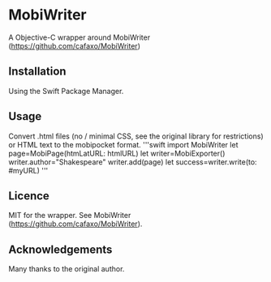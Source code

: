 # MobiWriter

A Objective-C wrapper around MobiWriter (https://github.com/cafaxo/MobiWriter)

## Installation

Using the Swift Package Manager.

## Usage

Convert .html files (no / minimal CSS, see the original library for restrictions) or HTML text to the mobipocket format.
'''swift
import MobiWriter
let page=MobiPage(htmLatURL: htmlURL)
let writer=MobiExporter()
writer.author="Shakespeare"
writer.add(page)
let success=writer.write(to: #myURL)
'''

## Licence
MIT for the wrapper.
See MobiWriter (https://github.com/cafaxo/MobiWriter).

## Acknowledgements

Many thanks to the original author.

